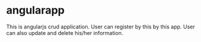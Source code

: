# angularapp
This is angularjs crud application.
User can register by this by this app.
User can also update and delete his/her information.
